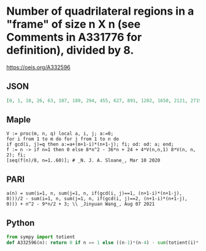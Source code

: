 # Number of quadrilateral regions in a "frame" of size n X n \(see Comments in A331776 for definition\), divided by 8\.
https://oeis.org/A332596
## JSON
```JSON
[0, 1, 10, 26, 63, 107, 189, 294, 455, 627, 891, 1202, 1650, 2121, 2719, 3392, 4292, 5239, 6470, 7832, 9463, 11129, 13205, 15460, 18164, 20919, 24130, 27572, 31679, 35945, 40977, 46340, 52384, 58511, 65421, 72718, 81104, 89589, 98989, 108860, 120062, 131551]
```
## Maple
```Maple
V := proc(m, n, q) local a, i, j; a:=0;
for i from 1 to m do for j from 1 to n do
if gcd(i, j)=q then a:=a+(m+1-i)*(n+1-j); fi; od: od: a; end;
f := n -> if n=1 then 0 else 8*n^2 - 36*n + 24 + 4*V(n,n,1) 8*V(n, n, 2); fi;
[seq(f(n)/8, n=1..60)]; # _N. J. A. Sloane_, Mar 10 2020
```
## PARI
```PARI
a(n) = sum(i=1, n, sum(j=1, n, if(gcd(i, j)==1, (n+1-i)*(n+1-j), 0)))/2 - sum(i=1, n, sum(j=1, n, if(gcd(i, j)==2, (n+1-i)*(n+1-j), 0))) + n^2 - 9*n/2 + 3; \\ _Jinyuan Wang_, Aug 07 2021
```
## Python
```Python
from sympy import totient
def A332596(n): return 0 if n == 1 else ((n-1)*(n-4) - sum(totient(i)*(n+1-i)*(2*n+2-7*i) for i in range(2,n//2+1)) + sum(totient(i)*(n+1-i)*(2*n+2-i) for i in range(n//2+1,n+1)))//2 # _Chai Wah Wu_, Aug 16 2021
```
